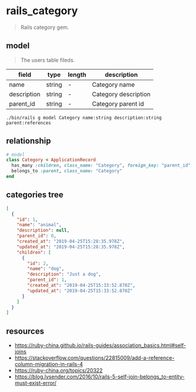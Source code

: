 # rails_category
> Rails category gem.

## model
> The users table fileds.

| field       | type   | length | description          |
| ----------- | ------ | ------ | -------------------- |
| name        | string | -      | Category name        |
| description | string | -      | Category description |
| parent_id   | string | -      | Category parent id   |

```shell
./bin/rails g model Category name:string description:string parent:references
```

## relationship
```rb
# model
class Category < ApplicationRecord
  has_many :children, class_name: "Category", foreign_key: "parent_id"
  belongs_to :parent, class_name: "Category"
end

```

## categories tree
```json
[
  {
    "id": 1,
    "name": "animal",
    "description": null,
    "parent_id": 0,
    "created_at": "2019-04-25T15:28:35.978Z",
    "updated_at": "2019-04-25T15:28:35.978Z",
    "children": [
      {
        "id": 2,
        "name": "dog",
        "description": "Just a dog",
        "parent_id": 1,
        "created_at": "2019-04-25T15:33:52.870Z",
        "updated_at": "2019-04-25T15:33:52.870Z"
      }
    ]
  }
]
```

## resources
- https://ruby-china.github.io/rails-guides/association_basics.html#self-joins
- https://stackoverflow.com/questions/22815009/add-a-reference-column-migration-in-rails-4
- https://ruby-china.org/topics/20322
- https://blog.lysender.com/2016/10/rails-5-self-join-belongs_to-entity-must-exist-error/